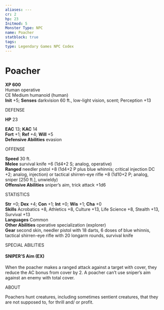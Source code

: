 ```yaml
---
aliases: ---
cr: 2
hp: 23
Initmod: 5
Monster Type: NPC
name: Poacher
statblock: true
tags: 
type: Legendary Games NPC Codex
---
```


# Poacher

**XP 600**  
Human operative  
CE Medium humanoid (human)  
**Init** +5; **Senses** darkvision 60 ft., low-light vision, scent; Perception +13

DEFENSE

**HP** 23

**EAC** 13; **KAC** 14  
**Fort** +1; **Ref** +4; **Will** +5  
**Defensive Abilities** evasion

OFFENSE

**Speed** 30 ft.  
**Melee** survival knife +6 (1d4+2 S; analog, operative)  
**Ranged** needler pistol +8 (1d4+2 P plus blue whinnis; critical injection DC +2; analog, injection) or tactical shirren-eye rifle +8 (1d10+2 P; analog, sniper \[250 ft.\], unwieldy)  
**Offensive Abilities** sniper’s aim, trick attack +1d6

STATISTICS

**Str** +0; **Dex** +4; **Con** +1; **Int** +0; **Wis** +1; **Cha** +0  
**Skills** Acrobatics +8, Athletics +8, Culture +13, Life Science +8, Stealth +13, Survival +13  
**Languages** Common  
**Other Abilities** operative specialization (explorer)  
**Gear** second skin, needler pistol with 18 darts, 6 doses of blue whinnis, tactical shirren-eye rifle with 20 longarm rounds, survival knife

SPECIAL ABILITIES

#### SNIPER’S Aim (EX)

When the poacher makes a ranged attack against a target with cover, they reduce the AC bonus from cover by 2. A poacher can’t use sniper’s aim against an enemy with total cover.

ABOUT

Poachers hunt creatures, including sometimes sentient creatures, that they are not supposed to, for thrill and/ or profit.
